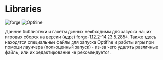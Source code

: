 # Libraries
![forge](https://img.shields.io/badge/forge-14.23.5.2854-brightgreen.svg)
![Optifine](https://img.shields.io/badge/Optifine-OptiFine%201.12.2%20HD%20U%20F6%20pre1-brightgreen.svg)


Данные библиотеки и пакеты данных необходимы для запуска наших игровых сборок на версии (ядре) forge-1.12.2-14.23.5.2854. Также здесь находятся специальные файлы для запуска Optifine и работы игры при помощи лаунчера (полноценный запуск) - из-за чего удалять различные файлы, или их редактирование не рекомендуется.